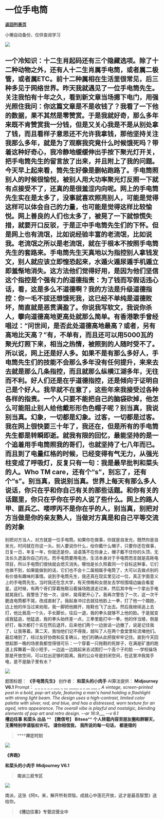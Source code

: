 # 一位手电筒

[**返回列表页**](/gzh/槽边往事)

小懒自动备份，仅供查阅学习

![](https://mmbiz.qpic.cn/mmbiz_jpg/Ia6gU9JNtkoua6Dccm2CBmz5x9E4IRaH4REibYmBtBvd30Q4BHib8wlBH6UibdH22DzwDRfhyyHoQc1NuUIFZjUrg/640?wx_fmt=jpeg&from;=appmsg)

一个冷知识：十二生肖起码还有三个隐藏选项。除了十二种动物之外，还有人十二生肖属手电筒，或者属二极管，或者属ETC。前十二种属相在生活里很常见，后三种多见于网络世界。昨天我就遇见了一位手电筒先生。关注我怕有十年之久，看到新文章当场摁下电门，用强光照住我问：你这篇文章是不是收钱了？我看了一下他的数据，果不其然是零赞赏。于是我就好奇，那么多年来既不肯赞赏我一分钱，但是又关心我是不是从别处拿了钱，而且看样子意思还不允许我拿钱，那他坚持关注我那么多年，就是为了观察我究竟什么时候饿死吗？带着这种好奇心，我冷静地缓缓伸出手按下聚光灯开关，把手电筒先生的留言放了出来，并且附上了我的问题。今天早上起来看，筒先生好像是删帖跑路了。手电筒照别人的时候很愉悦，被别人用大功率聚光灯反照一下就有点接受不了，还真的是很羞涩内向呢。网上的手电筒先生实在是太多了，没事就喜欢照亮别人，可能是觉得这样可以体会自己的力量，也可能是觉得这样比较愉悦。网上善良的人们也太多了，被晃了一下就惊慌失措，就要开口反驳，于是正中手电筒先生们的下怀。但是网上也有流氓，比如说经验丰富的老流氓，比如说我。老流氓之所以是老流氓，就在于根本不按照手电筒先生的套路来。手电筒先生天真地以为指控别人拿钱发文，别人就应该立即惶恐起来，水遁火遁尿遁手机遁立即羞惭地消失。这方法他们觉得好用，是因为他们坚信这个指控是个强有力的道德指责：为了钱而写假话违心话，看，这是多么不道德啊？我的方法是升级道德指控：你一毛不拔还想饿死我，这已经不单纯是道德败坏，简直就是恶贯满盈了。你说我写软文，我说你杀人，攀向道德高地更高处就那么简单。有香港歌手曾经唱过：“问世间，是否此处道德高地最高？或者，另有高地比天高？”有，不单有，而且还可以用5000瓦的聚光灯照下来，相当之热情，被照到的人随时受不了。  
所以说，网上还是好人多。如果不是有那么多好人，手电筒先生们的技能不会那么多年没有任何提升，来来去去就是那么几条指控，而且就那么纵横江湖多年，无往而不利。好人们还是在乎道德指控，还是倾向于证明自己是个好人。我早就不在意了，这些年来我接受过各种各样的指责。一个人只要不能把自己的脑袋砍掉，他怎么可能阻止别人给他戴形形色色帽子呢？别当真，我说别当真。幻象，一切都是幻象。过客，一切都是过客。我在网上很快要三十年了，我还在，但是所有的手电筒先生都是转瞬即逝。就我有限的回忆，最能坚持的是一个追着用手电筒照我的哥们，也就坚持了七八年而已。而且到了电量红格的时候，已经变得有气无力，从强光柱变成了呼吸灯，反复只有一句：我是最早批判和菜头的人。Who
TM
care，还有个“s”，别忘了，还有个“s”。别当真，我说别当真。世界上每天有那么多人说话，你只在乎和你自己有关的那些话题。和你有关的话题里，你只在乎你在乎的人说了些什么。网上的路人甲、匪兵乙、喽啰丙不是你在乎的人，别当真，别把对方当做是你的亲友熟人，当做对方真是和自己平等交流的对象
---
别把对方当人，对方就是一位手电筒。如果你在做事，你就是自发光，既然你是自发光，时间就在你这一头。别人要说你什么，给你戴什么帽子，只要你还在做事，日复一日，年复一年，你就还是你，话语落不在你身上，帽子戴不住你的头顶，无法长久遮盖你自己的光。而手电筒要用电池，生活本身对于手电筒而言就是高耗电项目，所以手电筒们很快就会熄灭消失。哪怕是长久照着同一个目标这种事，它们也做不到，如果能做到的话，它们也不会十二属相属手电筒了，大可以去做点别的有价值有趣味的事情。说到手电筒先生，我还真在现实里见过一位，真正字面意义上的手电筒先生。当时我还在念大学，有天傍晚和女朋友去学校围墙边幽会看星星。这时候，有两个哥们穿着拖鞋沿着操场跑道走过来，然后其中有一个拿出手电就晃我们。我警告了他一次，没听，晃得更开心了。我再次警告了一次，这一次干脆连电筒都不晃，改成直射了。我起身冲过去就往他脸上一拳，打了他一个踉跄，边上他的伴当过来劝阻，我一脚把他踢开，拖鞋也飞了出去。然后我继续追上去打，他比我高一个头，手长脚长，往后一退，我的拳头就够不上他的脸。于是就变成我猛追，他猛退，我的拳头始终差一点，三拳里能打中一拳。他的伴当矮，倒是好打，每次都打个实在然后退开。后来他们两个一边放话一边撤了，说是记住我了，让我等着。第二天，我怕他们记不得我，就叫了人在两个食堂里轮流堵他们。最后堵到了，经过友好协商和反复确认，他们的确从此把我牢牢记住。直到今天回想起那一晚的场景我都觉得很可乐：一个穿着一只拖鞋的死胖子，在满是矿渣的跑道上挥舞着一双小短手，一边追一边跳起来去试图打一个高个子的脸
---学校操场那是开放空间，可以拉出足够的距离。我的公众号是封闭空间，在这里冲我晃手电，是不是脑子里有水？

![](https://mmbiz.qpic.cn/mmbiz_jpg/Ia6gU9JNtkoua6Dccm2CBmz5x9E4IRaH6t0icIicMYyfdNmYyVyQ4O5bExvhOtowclpcvaNVyt4ZzxOQDdVBumZQ/640?wx_fmt=jpeg&from;=appmsg)

  
题图标题： **《手电筒先生》** 创作者： **和菜头的小肉手** AI算法提供： **Midjourney V6.1** Prompt： _ _ _ _
_ _ ___ _ __ _____ _ _ __ ___ _ _A vintage, screen-printed post in a bold,
pop-art style, featuring a man's hand holding a flashlight with strong light
beam. The design uses a high-contrast, limited color palette with silver, red,
and blue, and has a distressed, worn texture for an aged, retro appearance.
The overall vibe is playful and nostalgic, blending elements of pop art and
retro design. --ar 16:9____ -_-v 6.1_  
 **槽边往事** **和菜头 出品** ** **【微信号】** **Bitsea**** **个人转载内容至朋友圈和群聊天，无需特别申请版权许可。**
**请你相信我，** **我所说的每一句话，** **都是错的**

>  ******禅定时刻**

![](https://mmbiz.qpic.cn/mmbiz_jpg/Ia6gU9JNtkoAnJzdhCyiacv6NyBByUbaLqv1pld5HWYMUmjXJftNndnkreHKmFy55lK2h5icLht3Nibjia3XPY7H1w/640?wx_fmt=jpeg&from;=appmsg)

 **《奔跑》**

 **和菜头的小肉手** **Midjourney V6.1**

>  **南派三叔专区**

![](https://mmbiz.qpic.cn/mmbiz_jpg/Ia6gU9JNtkoAnJzdhCyiacv6NyBByUbaLLp6ceuoFdKdR0fIbEBTJLB4AUSG6icwJDB50vyM7Mzgal3spXRXyWew/640?wx_fmt=jpeg&from;=appmsg)

南派，这张《阿π，来，解开所有烦恼，成就心中莲花开放，这才是最高智慧》送给你。

>  **《槽边往事》专营店营业中**

